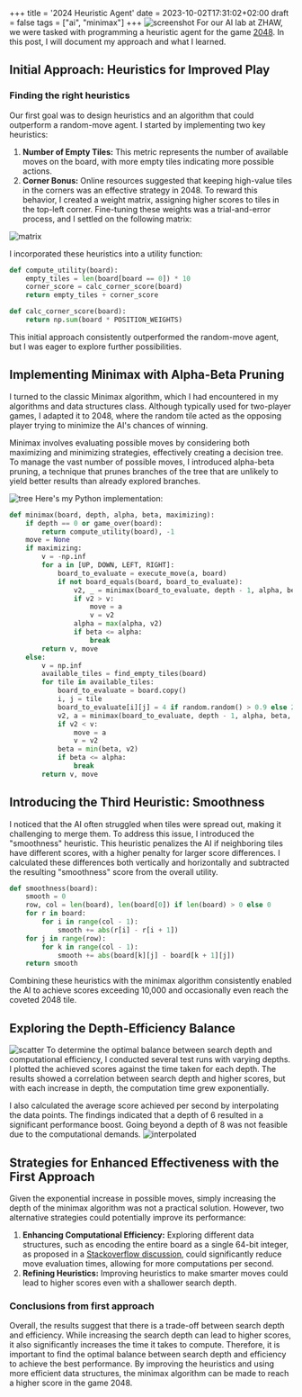 +++
title = '2024 Heuristic Agent'
date = 2023-10-02T17:31:02+02:00
draft = false
tags = ["ai", "minimax"]
+++
![screenshot](/20231008154014.png)
For our AI lab at ZHAW, we were tasked with programming a heuristic agent for the game [2048](https://play2048.co/). In this post, I will document my approach and what I learned.
## Initial Approach: Heuristics for Improved Play
### Finding the right heuristics
Our first goal was to design heuristics and an algorithm that could outperform a random-move agent. I started by implementing two key heuristics:

1. **Number of Empty Tiles:** This metric represents the number of available moves on the board, with more empty tiles indicating more possible actions.
2. **Corner Bonus:** Online resources suggested that keeping high-value tiles in the corners was an effective strategy in 2048. To reward this behavior, I created a weight matrix, assigning higher scores to tiles in the top-left corner. Fine-tuning these weights was a trial-and-error process, and I settled on the following matrix:

![matrix](/matrix.png)

I incorporated these heuristics into a utility function:
```python
def compute_utility(board):
    empty_tiles = len(board[board == 0]) * 10
    corner_score = calc_corner_score(board)
    return empty_tiles + corner_score

def calc_corner_score(board):
    return np.sum(board * POSITION_WEIGHTS)
```
This initial approach consistently outperformed the random-move agent, but I was eager to explore further possibilities.
## Implementing Minimax with Alpha-Beta Pruning
I turned to the classic Minimax algorithm, which I had encountered in my algorithms and data structures class. Although typically used for two-player games, I adapted it to 2048, where the random tile acted as the opposing player trying to minimize the AI's chances of winning.

Minimax involves evaluating possible moves by considering both maximizing and minimizing strategies, effectively creating a decision tree. To manage the vast number of possible moves, I introduced alpha-beta pruning, a technique that prunes branches of the tree that are unlikely to yield better results than already explored branches.

![tree](/20231008204958.png)
Here's my Python implementation:
```python
def minimax(board, depth, alpha, beta, maximizing):
    if depth == 0 or game_over(board):
        return compute_utility(board), -1
    move = None
    if maximizing:
        v = -np.inf
        for a in [UP, DOWN, LEFT, RIGHT]:
            board_to_evaluate = execute_move(a, board)
            if not board_equals(board, board_to_evaluate):
                v2, _ = minimax(board_to_evaluate, depth - 1, alpha, beta, False)
                if v2 > v:
                    move = a
                    v = v2
                alpha = max(alpha, v2)
                if beta <= alpha:
                    break
        return v, move
    else:
        v = np.inf
        available_tiles = find_empty_tiles(board)
        for tile in available_tiles:
            board_to_evaluate = board.copy()
            i, j = tile
            board_to_evaluate[i][j] = 4 if random.random() > 0.9 else 2
            v2, a = minimax(board_to_evaluate, depth - 1, alpha, beta, True)
            if v2 < v:
                move = a
                v = v2
            beta = min(beta, v2)
            if beta <= alpha:
                break
        return v, move
```
## Introducing the Third Heuristic: Smoothness
I noticed that the AI often struggled when tiles were spread out, making it challenging to merge them. To address this issue, I introduced the "smoothness" heuristic. This heuristic penalizes the AI if neighboring tiles have different scores, with a higher penalty for larger score differences. I calculated these differences both vertically and horizontally and subtracted the resulting "smoothness" score from the overall utility.
```python
def smoothness(board):
	smooth = 0
	row, col = len(board), len(board[0]) if len(board) > 0 else 0
	for r in board:
		for i in range(col - 1):
			smooth += abs(r[i] - r[i + 1])
	for j in range(row):
		for k in range(col - 1):
			smooth += abs(board[k][j] - board[k + 1][j])
	return smooth
```
Combining these heuristics with the minimax algorithm consistently enabled the AI to achieve scores exceeding 10,000 and occasionally even reach the coveted 2048 tile.
## Exploring the Depth-Efficiency Balance
![scatter](/scatter.png)
To determine the optimal balance between search depth and computational efficiency, I conducted several test runs with varying depths. I plotted the achieved scores against the time taken for each depth. The results showed a correlation between search depth and higher scores, but with each increase in depth, the computation time grew exponentially.

I also calculated the average score achieved per second by interpolating the data points. The findings indicated that a depth of 6 resulted in a significant performance boost. Going beyond a depth of 8 was not feasible due to the computational demands.
![interpolated](/interpolated.png)
## Strategies for Enhanced Effectiveness with the First Approach
Given the exponential increase in possible moves, simply increasing the depth of the minimax algorithm was not a practical solution. However, two alternative strategies could potentially improve its performance:

1. **Enhancing Computational Efficiency:** Exploring different data structures, such as encoding the entire board as a single 64-bit integer, as proposed in a [Stackoverflow discussion](https://stackoverflow.com/questions/22342854/what-is-the-optimal-algorithm-for-the-game-2048), could significantly reduce move evaluation times, allowing for more computations per second.
2. **Refining Heuristics:** Improving heuristics to make smarter moves could lead to higher scores even with a shallower search depth.
### Conclusions from first approach
Overall, the results suggest that there is a trade-off between search depth and efficiency. While increasing the search depth can lead to higher scores, it also significantly increases the time it takes to compute. Therefore, it is important to find the optimal balance between search depth and efficiency to achieve the best performance. By improving the heuristics and using more efficient data structures, the minimax algorithm can be made to reach a higher score in the game 2048.
